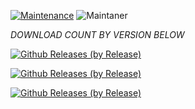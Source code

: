 [![Maintenance](https://img.shields.io/badge/Maintained%3F-yes-green.svg)](https://GitHub.com/Naereen/StrapDown.js/graphs/commit-activity)   ![Maintaner](https://img.shields.io/badge/maintainer-TheSanty-blue)

*DOWNLOAD COUNT BY VERSION BELOW*

[![Github Releases (by Release)](https://img.shields.io/github/downloads/HyconOS-Releases/whyred/v4.5.1/total.svg)](https://github.com/HyconOS-Releases/whyred/releases)

[![Github Releases (by Release)](https://img.shields.io/github/downloads/HyconOS-Releases/whyred/v4.5/total.svg)](https://github.com/HyconOS-Releases/whyred/releases)

[![Github Releases (by Release)](https://img.shields.io/github/downloads/HyconOS-Releases/whyred/v4.0/total.svg)](https://github.com/HyconOS-Releases/whyred/releases)
